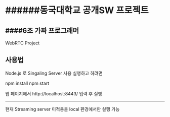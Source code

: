 ######동국대학교 공개SW 프로젝트
=============================

####6조 가짜 프로그래머
---------------------------

WebRTC Project 

## 사용법

Node.js 로 Singaling Server 사용
실행하고 하려면

npm install
npm start


웹 페이지에서 
http://localhost:8443/
입력 후 실행


* * *
현재 Streaming server 미적용을 local 환경에서만 실행 가능

